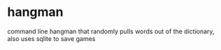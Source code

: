 # hangman

command line hangman that randomly pulls words out of the dictionary, also uses sqlite to save games
